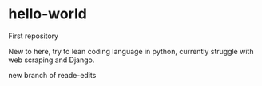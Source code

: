 # hello-world
First repository

New to here, try to lean coding language in python, currently struggle with web scraping and Django.


new branch of reade-edits
